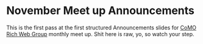 # November Meet up Announcements

This is the first pass at the first structured Announcements slides for [CoMO Rich Web Group][1] monthly meet up. Shit here is raw, yo, so watch your step.







[1]: http://comorichweb.posterous.com